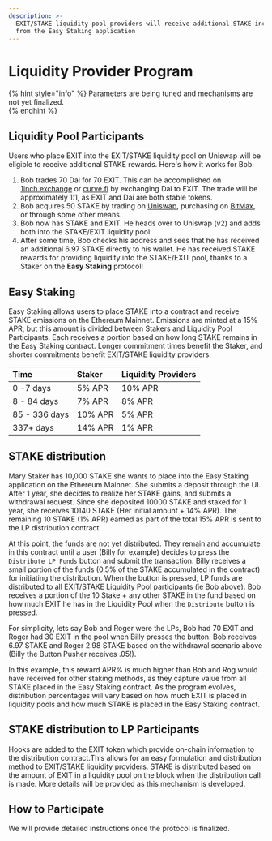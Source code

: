 ```yaml
---
description: >-
  EXIT/STAKE liquidity pool providers will receive additional STAKE incentives
  from the Easy Staking application
---
```


# Liquidity Provider Program

{% hint style="info" %}
Parameters are being tuned and mechanisms are not yet finalized.  
{% endhint %}

## Liquidity Pool Participants

Users who place EXIT into the EXIT/STAKE liquidity pool on Uniswap will be eligible to receive additional STAKE rewards. Here's how it works for Bob:

1. Bob trades 70 Dai for 70 EXIT. This can be accomplished on [1inch.exchange](https://1inch.exchange/#/) or [curve.fi](https://www.curve.fi/) by exchanging Dai to EXIT.  The trade will be approximately 1:1, as EXIT and Dai are both stable tokens. 
2. Bob acquires 50 STAKE by trading on [Uniswap](https://uniswap.exchange/swap), purchasing on [BitMax](https://bitmax.io/), or through some other means. 
3. Bob now has STAKE and EXIT.  He heads over to Uniswap \(v2\) and adds both into the STAKE/EXIT liquidity pool. 
4. After some time, Bob checks his address and sees that he has received an additional 6.97 STAKE directly to his wallet. He has received STAKE rewards for providing liquidity into the STAKE/EXIT pool, thanks to a Staker on the **Easy Staking** protocol!

## Easy Staking

Easy Staking allows users to place STAKE into a contract and receive STAKE  emissions on the Ethereum Mainnet. Emissions are minted at a 15% APR, but this amount is divided between Stakers and Liquidity Pool Participants. Each receives a portion based on how long STAKE remains in the Easy Staking contract. Longer commitment times benefit the Staker, and shorter commitments benefit EXIT/STAKE liquidity providers. 

| Time | Staker | Liquidity Providers |
| :--- | :--- | :--- |
| 0 -7 days | 5% APR | 10% APR |
| 8 - 84 days | 7% APR | 8% APR |
| 85 - 336 days | 10% APR | 5% APR |
| 337+ days | 14% APR | 1% APR |

## STAKE distribution

Mary Staker has 10,000 STAKE she wants to place into the Easy Staking application on the Ethereum Mainnet. She submits a deposit through the UI. After 1 year, she decides to realize her STAKE gains, and submits a withdrawal request.  Since she deposited 10000 STAKE and staked for 1 year,  she receives 10140 STAKE \(Her initial amount + 14% APR\).  The remaining 10 STAKE \(1% APR\) earned as part of the total 15% APR is sent to the LP distribution contract.

At this point, the funds are not yet distributed. They remain and accumulate in this contract until a user \(Billy for example\) decides to press the `Distribute LP Funds` button and submit the transaction. Billy receives a small portion of the funds \(0.5% of the STAKE accumulated in the contract\) for initiating the distribution. When the button is pressed, LP funds are distributed to all EXIT/STAKE Liquidity Pool participants \(ie Bob above\). Bob receives a portion of the 10 Stake + any other STAKE in the fund based on how much EXIT he has in the Liquidity Pool when the `Distribute` button is pressed. 

For simplicity, lets say Bob and Roger were the LPs, Bob had 70 EXIT and Roger had 30 EXIT in the pool when Billy presses the button. Bob receives 6.97 STAKE and Roger 2.98 STAKE based on the withdrawal scenario above \(Billy the Button Pusher receives .05!\). 

In this example, this reward APR% is much higher than Bob and Rog would have received for other staking methods, as they capture value from all STAKE placed in the Easy Staking contract. As the program evolves, distribution percentages will vary based on how much EXIT is placed in liquidity pools and how much STAKE is placed in the Easy Staking contract. 

## STAKE distribution to LP Participants

Hooks are added to the EXIT token which provide on-chain information to the distribution contract.This allows for an easy formulation and distribution method to EXIT/STAKE liquidity providers. STAKE is distributed based on the amount of EXIT in a liquidity pool on the block when the distribution call is made. More details will be provided as this mechanism is developed.

## How to Participate

We will provide detailed instructions once the protocol is finalized. 







